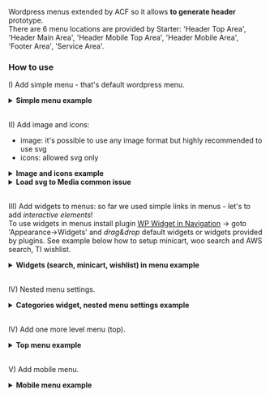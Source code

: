 Wordpress menus extended by ACF so it allows **to generate header** prototype.  
There are 6 menu locations are provided by Starter: 'Header Top Area', 'Header Main Area', 'Header Mobile Top Area', 'Header Mobile Area', 'Footer Area', 'Service Area'.  

### How to use
I) Add simple menu - that's default wordpress menu.
<details><summary><strong>Simple menu example</strong></summary>
  <a href="https://raw.githubusercontent.com/chyvak1831/starter_img/master/archive/v1.1.0/screenshots/menu/menu_simple.mp4">Download this video example</a><br>
  <img src="https://raw.githubusercontent.com/chyvak1831/starter_img/master/archive/v1.1.0/screenshots/menu/menu_simple.gif" alt="Menu Simple">
</details>
<br>

II) Add image and icons:
 * image: it's possible to use any image format but highly recommended to use svg
 * icons: allowed svg only
<details id="menu_img_icon"><summary><strong>Image and icons example</strong></summary>
  <a href="https://raw.githubusercontent.com/chyvak1831/starter_img/master/archive/v1.1.0/screenshots/menu/menu_img_icon.mp4">Download this video example</a><br>
  <img src="https://raw.githubusercontent.com/chyvak1831/starter_img/master/archive/v1.1.0/screenshots/menu/menu_img_icon.gif" alt="Menu Image Icon">
</details>
  <details><summary><strong>Load svg to Media common issue</strong></summary>
    If you sees this error 1 (on screenshot) while uploading svg into Media
    <img src="https://raw.githubusercontent.com/chyvak1831/starter_img/master/archive/v1.1.0/screenshots/svg_error.jpg" alt="Add svg problem">
   it means that svg is invalid. In most cases in svg file missing such first line 2 (on screenshot). Due svg is xml WordPress require xml declaration.
  </details>
<br>

III) Add widgets to menus: so far we used simple links in menus - let's to add *interactive elements*!  
To use widgets in menus install plugin [WP Widget in Navigation](https://github.com/chyvak1831/starter#-installation--usage) -> goto 'Appearance->Widgets' and *drag&drop* default widgets or widgets provided by plugins. 
See example below how to setup minicart, woo search and AWS search, TI wishlist.
<details id="widgets_example"><summary><strong>Widgets (search, minicart, wishlist) in menu example</strong></summary>
  <a href="https://raw.githubusercontent.com/chyvak1831/starter_img/master/archive/v1.1.0/screenshots/menu/menu_widgets.mp4">Download this video example</a>/<br>
  <img src="https://raw.githubusercontent.com/chyvak1831/starter_img/master/archive/v1.1.0/screenshots/menu/menu_widgets.gif" alt="Menu Image Icon">
</details>
<br>

IV) Nested menu settings.
<details><summary><strong>Categories widget, nested menu settings example</strong></summary>
  <a href="https://raw.githubusercontent.com/chyvak1831/starter_img/master/archive/v1.1.0/screenshots/menu/menu_nested.mp4">Download this video example</a><br>
  <img src="https://raw.githubusercontent.com/chyvak1831/starter_img/master/archive/v1.1.0/screenshots/menu/menu_nested.gif" alt="Menu Image Icon">
</details>
<br>

IV) Add one more level menu (top).
<details><summary><strong>Top menu example</strong></summary>
  <a href="https://raw.githubusercontent.com/chyvak1831/starter_img/master/archive/v1.1.0/screenshots/menu/menu_top.mp4">Download this video example</a><br>
  <img src="https://raw.githubusercontent.com/chyvak1831/starter_img/master/archive/v1.1.0/screenshots/menu/menu_top.gif" alt="Menu Image Icon">
</details>
<br>

V) Add mobile menu.
<details><summary><strong>Mobile menu example</strong></summary>
  <a href="https://raw.githubusercontent.com/chyvak1831/starter_img/master/archive/v1.1.0/screenshots/menu/menu_mobile.mp4">Download this video example</a><br>
  <img src="https://raw.githubusercontent.com/chyvak1831/starter_img/master/archive/v1.1.0/screenshots/menu/menu_mobile.gif" alt="Mobile Menu">
</details>
